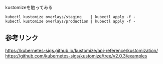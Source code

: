 kustomizeを触ってみる

```
kubectl kustomize overlays/staging    | kubectl apply -f -
kubectl kustomize overlays/production | kubectl apply -f -
```

## 参考リンク
https://kubernetes-sigs.github.io/kustomize/api-reference/kustomization/
https://github.com/kubernetes-sigs/kustomize/tree/v2.0.3/examples

